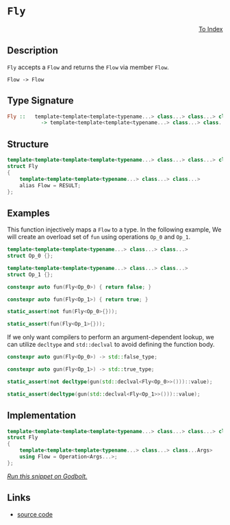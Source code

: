 <!-- Copyright 2024 Feng Mofan
SPDX-License-Identifier: Apache-2.0 -->

# `Fly`

<p style='text-align: right;'><a href="../../index.md#identities">To Index</a></p>

## Description

`Fly` accepts a `Flow` and returns the `Flow` via member `Flow`.

<pre><code>Flow -> Flow</code></pre>

## Type Signature

```Haskell
Fly ::   template<template<template<typename...> class...> class...> class...
           -> template<template<template<typename...> class...> class...>
```

## Structure

```C++
template<template<template<template<typename...> class...> class...> class>
struct Fly
{
    template<template<template<typename...> class...> class...>
    alias Flow = RESULT;
};
```

## Examples

This function injectively maps a `Flow` to a type.
In the following example, We will create an overload set of `fun` using operations `Op_0` and `Op_1`.

```C++
template<template<template<typename...> class...> class...>
struct Op_0 {};

template<template<template<typename...> class...> class...>
struct Op_1 {};

constexpr auto fun(Fly<Op_0>) { return false; }

constexpr auto fun(Fly<Op_1>) { return true; }

static_assert(not fun(Fly<Op_0>{}));

static_assert(fun(Fly<Op_1>{}));
```

If we only want compilers to perform an argument-dependent lookup, we can utilize `decltype` and `std::declval` to avoid defining the function body.

```C++
constexpr auto gun(Fly<Op_0>) -> std::false_type;

constexpr auto gun(Fly<Op_1>) -> std::true_type;

static_assert(not decltype(gun(std::declval<Fly<Op_0>>()))::value);

static_assert(decltype(gun(std::declval<Fly<Op_1>>()))::value);
```

## Implementation

```C++
template<template<template<template<typename...> class...> class...> class Operation>
struct Fly
{
    template<template<template<typename...> class...> class...Args>
    using Flow = Operation<Args...>;
};
```

[*Run this snippet on Godbolt.*](https://godbolt.org/#z:OYLghAFBqd5QCxAYwPYBMCmBRdBLAF1QCcAaPECAMzwBtMA7AQwFtMQByARg9KtQYEAysib0QXACx8BBAKoBnTAAUAHpwAMvAFYTStJg1DIApACYAQuYukl9ZATwDKjdAGFUtAK4sGIMwDspK4AMngMmAByPgBGmMQgAKykAA6oCoRODB7evv5BaRmOAmER0SxxCcl2mA5ZQgRMxAQ5Pn6Btpj2xQwNTQSlUbHxSbaNza15HQrjA%2BFDFSOJAJS2qF7EyOwcBJgsKQa7JgDMbrv7h5gnZ3sHTEen53cPZwCeKYysmAB0vyfYAGpkAYFApft9/kCQWC/sdAcCmKCAQB5D7Ee5Zf4mDQAQRmxC8DgBADFaCQ8KIGNicSYAlZcQDGQCnpdriz7ldHrdWY93p82ODIQjQYK4VDETDvjjiMAFFiGUyvBkjCSyQB3AEnAAiKLRGIE12lstF2BO9JpAS1Zup1IA9AAqR1O50u21250AgAq2CEnqEAOdbtxDpdoadQZpuPZL2jnJuFw5bL5zAFsPh0JN4pFaep%2BMJBF1AH0NJq6bSrcdzdTY2zuYmuQmY8mvpnhZKhRmc7i80TUYWuKWrJbrbj3U6SXhiDMvZhp4Gbbi0AwZphVCliACmF4iACqF4GBBSeTKdc%2Bxp/stBwDiJgCBsGLuxEozaWraPFwIV2uN1ud3uD0exAUoYp4pP2F5Xjed7EA%2BBAEpyFivgueKNI4yCFhK8QEBADCoAW/6HmSQEnqcZ5YmWlrLMsI6RihGLoZhzTUPuhHHiBpFgVw5FDlqVE0WOjoAkItQCOgM5zuGyHmMc4TAl4WCaqc250IQrzyrRS5fuum7bqgALACxgHAVSHHFhBAC0kIzOgIAgFQT6YIWBB8vxH7Lrs346TuBkAURxmgeBcKXpZYrWbZcFeI5zkfK5dFoRhoJYTheEAlgwLRZg0AsWFIBpbQABuYjXEZJFuGRcL/BAVHLLZhXeJg1GVshMz0QlShMXlGVZQeOV5XVxV%2BaVfZcRVcJVVRtViJFjUWBwqy0JwiS8H4HBaKQqCcG41jWACCjrJsmCamYxw8KQBCaHNqwANZJJI3waJIXABMcGiJBoZgAGwfWYAAcP36Jwki8CwEgaBopArWtG0cLwCggOD52rXNpBwLAMCICA6wECk27kJQaD7HQ8SRF8nCqD9H3mR9kj6cgyAAlI3xmLwmD4EQQE2VwMiCCIYjsFI3PyEoagXaQuhc2q6IpJwPDzYty2i9DyLbjjBaoFQALk5T1O0/TjNmACEAeIT9AbtJXDLLwiNaKsEBIATKRE2QFAQA7TsgMAUhmHwdC7FOlAxKLMThE0rwy7wwfMMQrzIjE2i1Ijp0E2wgjIgwtBh0jpBYDEXjAG4Yi0HD3C8FgLCGMA4hZ/gN51Pls6i6utTbtsp3hLsC1Z7QeAxOi0ceFgotwXgIMl6Q9fEDE6SYFqewV93RgXasVAGLKABqeCYGqqKMOHgu8%2BIAv8IIigqOoWfi/oFcoNtlj6D3cOQKsqApD0xfmdZ2qmJY1hmFDE8cwbk/To3QsguAYO4TwbQ9ChHmOUSoehCiZAEJMPwXMkE9EGPAkYXMah1AEH0CYUC8i4K6AneoswsHDASLg2YqC9AtWaFQxYNDVh7Q2FsCQcsOBLQhorTgmsKZUxpsAOmDM7oGwgLgQgJAjonUtmdJeqwECYCYFgBIVVSA3UkMcb4ABOY4ARJAPTMJID6YNEgfT0QDDgQNSAgxOt8D6XAPo/T0T9FxiRHqJAMR9PhWdoaw3hoopGtt0Z20xirXGLs3amxJmwTgTQWD5QCOZJg4oVRcD0d8Lg90WZs3JJzfeohD7SGPkLM%2BotdDe0lkwaWJduG8MhrwJWUS1YaySSktJGTgAM2ybkksRtUAm3iHIswCjrbIwibE%2BIeNXbDMdqbEAnTUkIiMFkrg4MaC0D9nDCAgcs6R1DnvI50dY7xwcHvZOjACBpwzqLHOecC60CLnvMu89thrRruQ%2Buxc1pN2QC3Pe7cuii27r3UOA9PlWyAqPU6E8p5KFnuXIwC9QChL4KvBQG8t47xWqdcpB9%2BZlNkKfEWF9/BX0Xt/Kwd9wWP00S/N%2BnAP4EHQF/W%2BFg/4tIAXgLADK2FkPwX4CArh6Fc1gWUahiD0jIOyMQtBqRZWYLgdK0hoCCF0IVQwoVPRCFzClSwhhWrciKsYQahYCCLZrA4fzRpCsAkCJWd0tZvSsk5PuobaR7M5EWytko0gKi1EjE0Z3OxDjskPQCD4gIz1JCmOplzZp61OBBIRkvFG4SkBY1VnMmZxB4nbCSTrFgCh8r03yu6y4Mx8kyI5noQlJTiWCzJefNauhjikFqfU2WNimn8I4MrbG24ATq03MQFgJay0VqrRyacQyRlm2OscCZGbpkLKdnmjdSzy0pDApWvRhZq0EAwhO6mPsdnxD2QctapzM6nTvechOVzhkp1uenTOXzMC53zoXYup13mouhdnScPyG5ZwBUCseILO5rXBX3V4UKh6wr3gi6eyL57hHRTbTFTB16b23h8fFvBG18wkCSk%2Bws206BAJ2gw1LOX3xiAK9ar8sjF1tGFGlv9/7xEASxvBPRwGQNNTAiBzCrVKqKFkcVUm5USZwSA8hmr%2BiycExQ/oCmaFjFU9q2hmnVVGutewg6XC%2B0Oqhk6s9NNS3loBAe74x6vUFKXfI/1oTlGqPUZQbh4b/DZOOMcRIb1Hpg0CwEVx/jLMw1sMEyZVEtEgEkIkfRiQfqfT0ZIPRz1DFcDo5wY4FmWmppCTbbhzMovFZi/F1YE8MjOEkEAA%3D%3D)

## Links

- [source code](../../../conceptrodon/fly.hpp)
